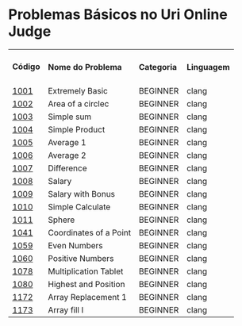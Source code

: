 # Problemas Básicos no Uri Online Judge

<table>
    <tr>
        <td><h4>Código<h4></td>
        <td><h4>Nome do Problema</h4></td>
        <td><h4>Categoria</h4></td>
        <td><h4>Linguagem</h4></td>
    </tr>
    <tr>
            <td><a href="https://github.com/codeYann/uri-clang/blob/master/src/beginner/1001.c" _target="blank">1001</a></td>
            <td>Extremely Basic</td>
            <td>BEGINNER</td>
            <td>clang</td>
    </tr>
    <tr>
            <td><a href="https://github.com/codeYann/uri-clang/blob/master/src/beginner/1002.c" _target="blank">1002</a></td>
            <td>Area of a circlec</td>
            <td>BEGINNER</td>
            <td>clang</td>
    </tr>
    <tr>
            <td><a href="https://github.com/codeYann/uri-clang/blob/master/src/beginner/1003.c" _target="blank">1003</a></td>
            <td>Simple sum</td>
            <td>BEGINNER</td>
            <td>clang</td>
    </tr>
    <tr>
            <td><a href="https://github.com/codeYann/uri-clang/blob/master/src/beginner/1004.c" _target="blank">1004</a></td>
            <td>Simple Product</td>
            <td>BEGINNER</td>
            <td>clang</td>
    </tr>
    <tr>
            <td><a href="https://github.com/codeYann/uri-clang/blob/master/src/beginner/1005.c" _target="blank">1005</a></td>
            <td>Average 1</td>
            <td>BEGINNER</td>
            <td>clang</td>
    </tr>
    <tr>
            <td><a href="https://github.com/codeYann/uri-clang/blob/master/src/beginner/1006.c" _target="blank">1006</a></td>
            <td>Average 2</td>
            <td>BEGINNER</td>
            <td>clang</td>
    </tr>
    <tr>
            <td><a href="https://github.com/codeYann/uri-clang/blob/master/src/beginner/1007.c" _target="blank">1007</a></td>
            <td>Difference</td>
            <td>BEGINNER</td>
            <td>clang</td>
    </tr>
    <tr>
            <td><a href="https://github.com/codeYann/uri-clang/blob/master/src/beginner/1008.c" _target="blank">1008</a></td>
            <td>Salary</td>
            <td>BEGINNER</td>
            <td>clang</td>
    </tr>
    <tr>
            <td><a href="https://github.com/codeYann/uri-clang/blob/master/src/beginner/1009.c" _target="blank">1009</a></td>
            <td>Salary with Bonus</td>
            <td>BEGINNER</td>
            <td>clang</td>
    </tr>
    <tr>
            <td><a href="https://github.com/codeYann/uri-clang/blob/master/src/beginner/1010.C" _target="blank">1010</a></td>
            <td>Simple Calculate</td>
            <td>BEGINNER</td>
            <td>clang</td>
    </tr>
    <tr>
            <td><a href="https://github.com/codeYann/uri-clang/blob/master/src/beginner/1011.c" _target="blank">1011</a></td>
            <td>Sphere</td>
            <td>BEGINNER</td>
            <td>clang</td>
    </tr>
    <tr>
            <td><a href="https://github.com/codeYann/uri-clang/blob/master/src/beginner/1041.c" _target="blank">1041</a></td>
            <td>Coordinates of a Point</td>
            <td>BEGINNER</td>
            <td>clang</td>
    </tr>
    <tr>
            <td><a href="https://github.com/codeYann/uri-clang/blob/master/src/beginner/1059.c" _target="blank">1059</a></td>
            <td>Even Numbers</td>
            <td>BEGINNER</td>
            <td>clang</td>
    </tr>
    <tr>
            <td><a href="https://github.com/codeYann/uri-clang/blob/master/src/beginner/1060.c" _target="blank">1060</a></td>
            <td>Positive Numbers</td>
            <td>BEGINNER</td>
            <td>clang</td>
    </tr>
    <tr>
            <td><a href="https://github.com/codeYann/uri-clang/blob/master/src/beginner/1078.c" _target="blank">1078</a></td>
            <td>Multiplication Tablet</td>
            <td>BEGINNER</td>
            <td>clang</td>
    </tr>
    <tr>
            <td><a href="https://github.com/codeYann/uri-clang/blob/master/src/beginner/1080.c" _target="blank">1080</a></td>
            <td>Highest and Position</td>
            <td>BEGINNER</td>
            <td>clang</td>
    </tr> 
    <tr>
            <td><a href="https://github.com/codeYann/uri-clang/blob/master/src/beginner/1172.c" _target="blank">1172</a></td>
            <td>Array Replacement 1</td>
            <td>BEGINNER</td>
            <td>clang</td>
    </tr>
        <tr>
            <td><a href="https://github.com/codeYann/uri-clang/blob/master/src/beginner/1173.c" _target="blank">1173</a></td>
            <td>Array fill I</td>
            <td>BEGINNER</td>
            <td>clang</td>
    </tr>         
</table>